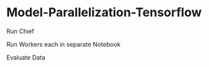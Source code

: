 # Model-Parallelization-Tensorflow

Run Chief

Run Workers each in separate Notebook

Evaluate Data 

